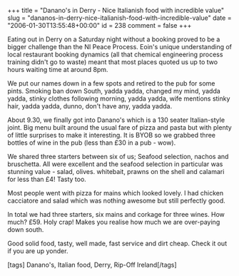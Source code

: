 +++
title = "Danano's in Derry - Nice Italianish food with incredible value"
slug = "dananos-in-derry-nice-italianish-food-with-incredible-value"
date = "2006-01-30T13:55:48+00:00"
id = 238
comment = false
+++

Eating out in Derry on a Saturday night without a booking proved to be a bigger challenge than the NI Peace Process. Eoin's unique understanding of local restaurant booking dynamics (all that chemical engineering process training didn't go to waste) meant that most places quoted us up to two hours waiting time at around 8pm.

We put our names down in a few spots and retired to the pub for some pints. Smoking ban down South, yadda yadda, changed my mind, yadda yadda, stinky clothes following morning, yadda yadda, wife mentions stinky hair, yadda yadda, dunno, don't have any, yadda yadda.

About 9.30, we finally got into Danano's which is a 130 seater Italian-style joint. Big menu built around the usual fare of pizza and pasta but with plenty of little surprises to make it interesting. It is BYOB so we grabbed three bottles of wine in the pub (less than £30 in a pub - wow).

We shared three starters between six of us; Seafood selection, nachos and bruschetta. All were excellent and the seafood selection in particular was stunning value - salad, olives. whitebait, prawns on the shell and calamari for less than £4! Tasty too.

Most people went with pizza for mains which looked lovely. I had chicken cacciatore and salad which was nothing awesome but still perfectly good.

In total we had three starters, six mains and corkage for three wines. How much? £59\. Holy crap! Makes you realise how much we are over-paying down south.

Good solid food, tasty, well made, fast service and dirt cheap. Check it out if you are up yonder.

[tags] Danano's, Italian food, Derry, Rip-Off Ireland[/tags]

